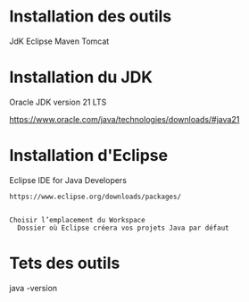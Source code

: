 
# Installation des outils

  JdK
  Eclipse
  Maven
  Tomcat


# Installation du JDK

  Oracle JDK version 21 LTS

  https://www.oracle.com/java/technologies/downloads/#java21

# Installation d'Eclipse
  Eclipse IDE for Java Developers
  
    https://www.eclipse.org/downloads/packages/  


    Choisir l’emplacement du Workspace
      Dossier où Eclipse créera vos projets Java par défaut

# Tets des outils
 java -version      

